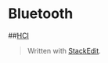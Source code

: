 # Bluetooth

##[HCI](https://www.amd.e-technik.uni-rostock.de/ma/gol/lectures/wirlec/bluetooth_info/)




> Written with [StackEdit](https://stackedit.io/).
<!--stackedit_data:
eyJoaXN0b3J5IjpbMTAyNjg3MjgwM119
-->